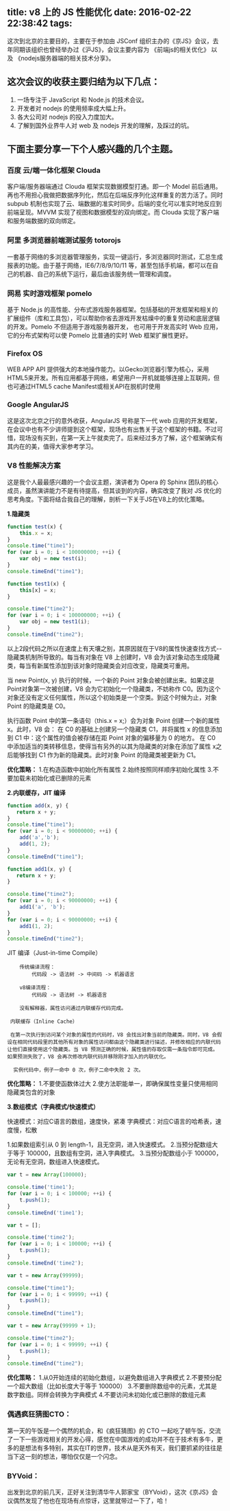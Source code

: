 title: v8 上的 JS 性能优化
date: 2016-02-22 22:38:42
tags:
---

这次到北京的主要目的，主要在于参加由 JSConf 组织主办的《京JS》会议，去年同期该组织也曾经举办过《沪JS》，会议主要内容为 《前端js的相关优化》 以及 《nodejs服务器端的相关技术分享》。

## 这次会议的收获主要归结为以下几点：

1. 一场专注于 JavaScript 和 Node.js 的技术会议。
2. 开发者对 nodejs 的使用频率成大幅上升。
3. 各大公司对 nodejs 的投入力度加大。
4. 了解到国外业界牛人对 web 及 nodejs 开发的理解，及踩过的坑。

## 下面主要分享一下个人感兴趣的几个主题。

### 百度 云/端一体化框架 Clouda 

客户端/服务器端通过 Clouda 框架实现数据模型打通。即一个 Model 前后通用。再也不用担心我做把数据序列化，然后在后端反序列化这样重复的苦力活了。同时 subpub 机制也实现了云、端数据的准实时同步。后端的变化可以准实时地反应到前端呈现。MVVM 实现了视图和数据模型的双向绑定。而 Clouda 实现了客户端和服务端数据的双向绑定。

### 阿里 多浏览器前端测试服务 totorojs

一套基于网络的多浏览器管理服务，实现一键运行，多浏览器同时测试，汇总生成报表的功能。由于基于网络，IE6/7/8/9/10/11 等，甚至包括手机端，都可以在自己的机器、自己的系统下运行，最后由该服务统一管理和调度。

### 网易 实时游戏框架 pomelo

基于 Node.js 的高性能、分布式游戏服务器框架。包括基础的开发框架和相关的扩展组件（库和工具包），可以帮助你省去游戏开发枯燥中的重复劳动和底层逻辑的开发。Pomelo 不但适用于游戏服务器开发， 也可用于开发高实时 Web 应用，它的分布式架构可以使 Pomelo 比普通的实时 Web 框架扩展性更好。

### Firefox OS

WEB APP API 提供强大的本地操作能力。以Gecko浏览器引擎为核心，采用HTML5来开发。所有应用都基于网络，希望用户一开机就能够连接上互联网，但也可通过HTML5 cache Manifest或相关API在脱机时使用

### Google AngularJS

这是这次北京之行的意外收获，AngularJS 号称是下一代 web 应用的开发框架，在会议中也有不少讲师提到这个框架，现场也有出售关于这个框架的书籍。不过可惜，现场没有买到，在第一天上午就卖完了。后来经过多方了解，这个框架确实有其内在的美，值得大家参考学习。

### V8 性能解决方案
    
这是我个人最最感兴趣的一个会议主题，演讲者为 Opera 的 Sphinx 团队的核心成员，虽然演讲能力不是有待提高，但其谈到的内容，确实改变了我对 JS 优化的思考角度。下面将结合我自己的理解，剖析一下关于JS在V8上的优化策略。
     
__1.隐藏类__
```javascript
function test(x) {
	this.x = x;
}
console.time("time1");
for (var i = 0; i < 100000000; ++i) {
	var obj = new test(i);
}
console.timeEnd("time1");
```

```javascript
function test1(x) {
	this[x] = x;
}

console.time("time2");
for (var i = 0; i < 100000000; ++i) {
	var obj = new test1(i);
}
console.timeEnd("time2");
```

 以上2段代码之所以在速度上有天壤之别，其原因就在于V8的属性快速查找方式--隐藏类机制所导致的。每当有对象在 V8 上创建时，V8 会为该对象动态生成隐藏类，每当有新属性添加到该对象时隐藏类会对应改变，隐藏类可重用。

当 new Point(x, y) 执行的时候，一个新的 Point 对象会被创建出来。如果这是 Point对象第一次被创建，V8 会为它初始化一个隐藏类，不妨称作 C0。因为这个对象还没有定义任何属性，所以这个初始类是一个空类。到这个时候为止，对象 Point 的隐藏类是 C0。

执行函数 Point 中的第一条语句（this.x = x;）会为对象 Point 创建一个新的属性x。此时，V8 会：
在 C0 的基础上创建另一个隐藏类 C1，并将属性 x 的信息添加到 C1 中：这个属性的值会被存储在距 Point 对象的偏移量为 0 的地方。
在 C0 中添加适当的类转移信息，使得当有另外的以其为隐藏类的对象在添加了属性 x之后能够找到 C1 作为新的隐藏类。此时对象 Point 的隐藏类被更新为 C1。

__优化策略：__
        1.在构造函数中初始化所有属性
        2.始终按照同样顺序初始化属性
        3.不要加载未初始化或已删除的元素

__2.内联缓存，JIT 编译__

```javascript
function add(x, y) { 
   return x + y; 
} 
console.time("time1");
for (var i = 0; i < 90000000; ++i) {
    add('a','b');
    add(1, 2); 
}
console.timeEnd("time1");
```

```javascript
function add1(x, y) { 
   return x + y; 
} 

console.time("time2");
for (var i = 0; i < 90000000; ++i) {
	add1('a', 'b');
}
for (var i = 0; i < 90000000; ++i) {
	add1(1, 2);
}
console.timeEnd("time2");
```

JIT 编译（Just-in-time Compile）

        传统编译流程：
            代码段 -> 语法树 -> 中间码 -> 机器语言

        v8编译流程：
            代码段 -> 语法树 -> 机器语言

        没有解释器，属性访问通过内联缓存代码完成。

     内联缓存（Inline Cache）

     在第一次执行到访问某个对象的属性的代码时，V8 会找出对象当前的隐藏类。同时，V8 会假设在相同代码段里的其他所有对象的属性访问都由这个隐藏类进行描述，并修改相应的内联代码让他们直接使用这个隐藏类。当 V8 预测正确的时候，属性值的存取仅需一条指令即可完成。如果预测失败了，V8 会再次修改内联代码并移除刚才加入的内联优化。

      实例代码中，例子一命中 0 次，例子二命中失败 2 次。

__优化策略：__
        1.不要使函数体过大
        2.使方法职能单一，即确保属性变量只使用相同隐藏类包含的对象

__3.数组模式（字典模式/快速模式）__

快速模式：对应C语言的数组，速度快，紧凑
字典模式：对应C语言的哈希表，速度慢，松散

1.如果数组索引从 0 到 length-1，且无空洞，进入快速模式。
2.当预分配数组大于等于 100000，且数组有空洞，进入字典模式。
3.当预分配数组小于 100000，无论有无空洞，数组进入快速模式。

```javascript
var t = new Array(100000); 

console.time('time1'); 
for (var i = 0; i < 100000; ++i) {
	t.push(1);
} 
console.timeEnd('time1');

var t = []; 

console.time('time2'); 
for (var i = 0; i < 100000; ++i) {
	t.push(1);
} 
console.timeEnd('time2');
```

```javascript
var t = new Array(99999);

console.time("time1");
for (var i = 0; i < 99999; ++i) {
	t.push(1);
}
console.timeEnd("time1");

var t = new Array(99999 + 1);

console.time("time2");
for (var i = 0; i < 99999; ++i) {
	t.push(1);
}
console.timeEnd("time2");
```

__优化策略：__
         1.从0开始连续的初始化数组，以避免数组进入字典模式
         2.不要预分配一个超大数组（比如长度大于等于 100000）
         3.不要删除数组中的元素，尤其是数字数组。同样会转换为字典模式
         4.不要访问未初始化或已删除的数组元素

### 偶遇疯狂猜图CTO：
第一天的午饭是一个偶然的机会，和《疯狂猜图》的 CTO 一起吃了顿午饭，交流了一下一些游戏相关的开发心得，感觉在中国游戏的成功并不在于技术有多牛，更多的是想法有多特别，其实在IT的世界，技术从是天外有天，我们要抓紧的往往是当下这一刻的想法，哪怕仅仅是一个闪念。

### BYVoid：
 出发到北京的前几天，正好关注到清华牛人郭家宝（BYVoid），这次《京JS》会议偶然发现了他也在现场有点惊讶，这里就带过一下了，哈！